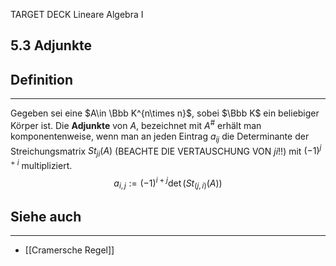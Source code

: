 TARGET DECK
Lineare Algebra I

5.3 Adjunkte
--
## Definition
***
Gegeben sei eine $A\in \Bbb K^{n\times n}$, sobei $\Bbb K$ ein beliebiger Körper ist.
Die **Adjunkte** von $A$, bezeichnet mit $A^{\#}$ erhält man komponentenweise, wenn man an jeden Eintrag $a_{ij}$ die Determinante der Streichungsmatrix $St_{ji}(A)$ (BEACHTE DIE VERTAUSCHUNG VON $ji$!!) mit $(-1)^{j+i}$ multipliziert.
$$ a_{i,j} := (-1)^{i+j} \det(St_{(j,i)}(A)) $$
## Siehe auch
***
* [[Cramersche Regel]]
<!--ID: 1711978844832-->
